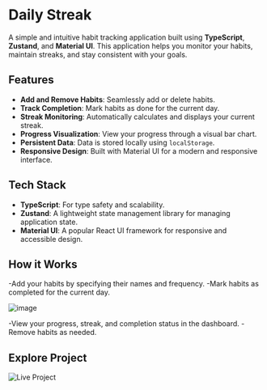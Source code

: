 # Daily Streak

A simple and intuitive habit tracking application built using **TypeScript**, **Zustand**, and **Material UI**. This application helps you monitor your habits, maintain streaks, and stay consistent with your goals.

## Features

- **Add and Remove Habits**: Seamlessly add or delete habits.
- **Track Completion**: Mark habits as done for the current day.
- **Streak Monitoring**: Automatically calculates and displays your current streak.
- **Progress Visualization**: View your progress through a visual bar chart.
- **Persistent Data**: Data is stored locally using `localStorage`.
- **Responsive Design**: Built with Material UI for a modern and responsive interface.

## Tech Stack

- **TypeScript**: For type safety and scalability.
- **Zustand**: A lightweight state management library for managing application state.
- **Material UI**: A popular React UI framework for responsive and accessible design.

## How it Works

-Add your habits by specifying their names and frequency.
-Mark habits as completed for the current day.

![image](https://github.com/user-attachments/assets/1815fd36-2cb7-456d-ad11-9be6c5244f80)

-View your progress, streak, and completion status in the dashboard.
-Remove habits as needed.


## Explore Project

![Live Project](https://dailystreak.abhikhokhar.live)
